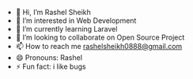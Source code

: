 - 👋 Hi, I’m Rashel Sheikh
- 👀 I’m interested in Web Development
- 🌱 I’m currently learning Laravel
- 💞️ I’m looking to collaborate on Open Source Project
- 📫 How to reach me rashelsheikh0888@gmail.com
- 😄 Pronouns: Rashel
- ⚡ Fun fact: i like bugs

<!---
Rashel0888/Rashel0888 is a ✨ special ✨ repository because its `README.md` (this file) appears on your GitHub profile.
You can click the Preview link to take a look at your changes.
--->
